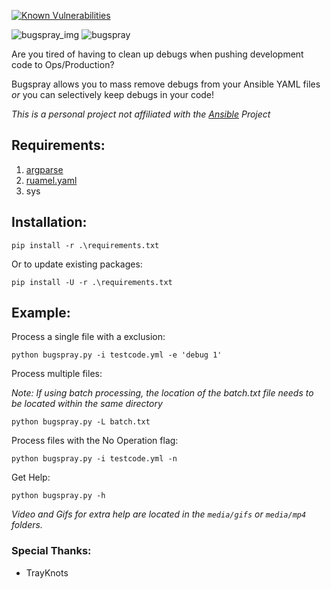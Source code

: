 [![Known Vulnerabilities](https://snyk.io/test/github/schnipdip/Bugspray/badge.svg?targetFile=requirements.txt)](https://snyk.io/test/github/schnipdip/Bugspray?targetFile=requirements.txt)


![bugspray_img](https://funkyimg.com/i/36qvF.png) ![bugspray](https://funkyimg.com/i/36qh3.png)

Are you tired of having to clean up debugs when pushing development code to Ops/Production? 

Bugspray allows you to mass remove debugs from your Ansible YAML files _or_ you can selectively keep debugs in your code!

*This is a personal project not affiliated with the [Ansible](https://github.com/ansible/ansible) Project*

## Requirements:

1. [argparse](https://pypi.org/project/argparse/) 
2. [ruamel.yaml](https://pypi.org/project/ruamel.yaml/)
3. sys

## Installation:

`
pip install -r .\requirements.txt
`

Or to update existing packages:

`
pip install -U -r .\requirements.txt
`

## Example:

Process a single file with a exclusion:

`
python bugspray.py -i testcode.yml -e 'debug 1'
`

Process multiple files:

_Note: If using batch processing, the location of the batch.txt file needs to be located within the same directory_

`
python bugspray.py -L batch.txt
`

Process files with the No Operation flag:

`
python bugspray.py -i testcode.yml -n
`

Get Help:

`
python bugspray.py -h
`

_Video and Gifs for extra help are located in the `media/gifs` or `media/mp4` folders._

### Special Thanks:
- TrayKnots 
